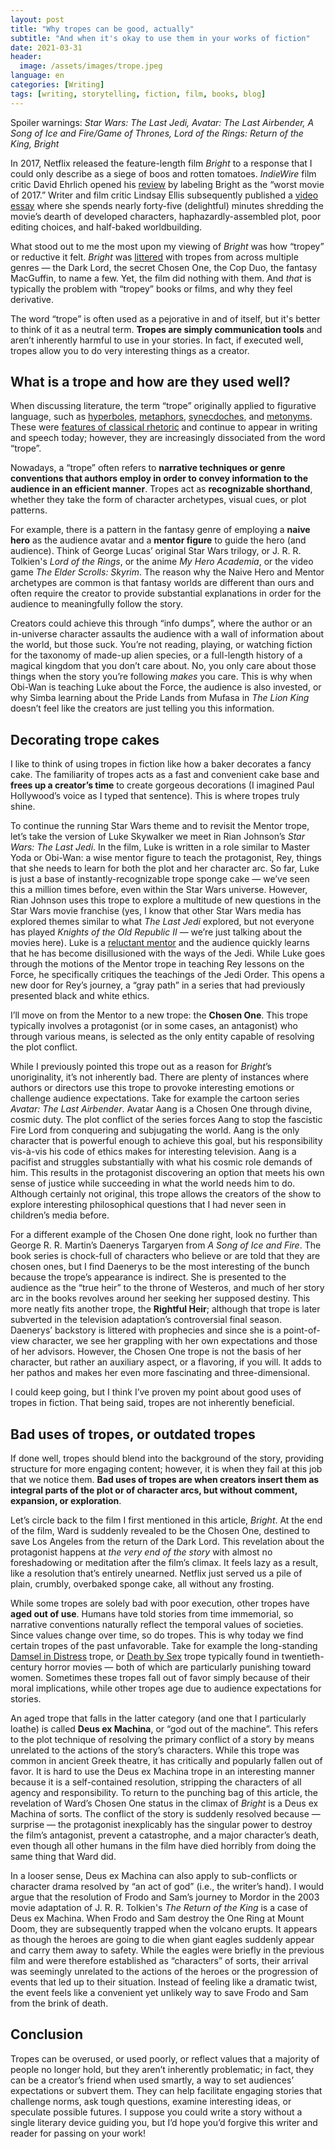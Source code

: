 ```yaml
---
layout: post
title: "Why tropes can be good, actually"
subtitle: "And when it's okay to use them in your works of fiction"
date: 2021-03-31
header:
  image: /assets/images/trope.jpeg
language: en
categories: [Writing]
tags: [writing, storytelling, fiction, film, books, blog]
---
```


Spoiler warnings: _Star Wars: The Last Jedi, Avatar: The Last Airbender, A Song of Ice and Fire/Game of Thrones, Lord of the Rings: Return of the King, Bright_

In 2017, Netflix released the feature-length film _Bright_ to a response that I could only describe as a siege of boos and rotten tomatoes. _IndieWire_ film critic David Ehrlich opened his [review](https://www.indiewire.com/2017/12/bright-review-netflix-will-smith-max-landis-david-ayer-worst-movie-2017-1201909960/) by labeling Bright as the “worst movie of 2017.” Writer and film critic Lindsay Ellis subsequently published a [video essay](https://youtu.be/gLOxQxMnEz8) where she spends nearly forty-five (delightful) minutes shredding the movie’s dearth of developed characters, haphazardly-assembled plot, poor editing choices, and half-baked worldbuilding.

What stood out to me the most upon my viewing of _Bright_ was how “tropey” or reductive it felt. _Bright_ was [littered](https://tvtropes.org/pmwiki/pmwiki.php/Film/Bright) with tropes from across multiple genres — the Dark Lord, the secret Chosen One, the Cop Duo, the fantasy MacGuffin, to name a few. Yet, the film did nothing with them. And _that_ is typically the problem with “tropey” books or films, and why they feel derivative.

The word “trope” is often used as a pejorative in and of itself, but it's better to think of it as a neutral term. **Tropes are simply communication tools** and aren’t inherently harmful to use in your stories. In fact, if executed well, tropes allow you to do very interesting things as a creator.

## What is a trope and how are they used well?

When discussing literature, the term “trope” originally applied to figurative language, such as [hyperboles](https://en.wikipedia.org/wiki/Hyperbole), [metaphors](https://en.wikipedia.org/wiki/Metaphor), [synecdoches](https://en.wikipedia.org/wiki/Synecdoche), and [metonyms](https://en.wikipedia.org/wiki/Metonymy). These were [features of classical rhetoric](https://science.jrank.org/pages/11516/Trope-Tropes-in-Classical-Rhetoric.html) and continue to appear in writing and speech today; however, they are increasingly dissociated from the word “trope”.

Nowadays, a “trope” often refers to **narrative techniques or genre conventions that authors employ in order to convey information to the audience in an efficient manner**. Tropes act as **recognizable shorthand**, whether they take the form of character archetypes, visual cues, or plot patterns.

For example, there is a pattern in the fantasy genre of employing a **naive hero** as the audience avatar and a **mentor figure** to guide the hero (and audience). Think of George Lucas’ original Star Wars trilogy, or J. R. R. Tolkien's _Lord of the Rings_, or the anime _My Hero Academia_, or the video game _The Elder Scrolls: Skyrim_. The reason why the Naive Hero and Mentor archetypes are common is that fantasy worlds are different than ours and often require the creator to provide substantial explanations in order for the audience to meaningfully follow the story.

Creators could achieve this through “info dumps”, where the author or an in-universe character assaults the audience with a wall of information about the world, but those suck. You’re not reading, playing, or watching fiction for the taxonomy of made-up alien species, or a full-length history of a magical kingdom that you don’t care about. No, you only care about those things when the story you’re following _makes_ you care. This is why when Obi-Wan is teaching Luke about the Force, the audience is also invested, or why Simba learning about the Pride Lands from Mufasa in _The Lion King_ doesn’t feel like the creators are just telling you this information.

## Decorating trope cakes

I like to think of using tropes in fiction like how a baker decorates a fancy cake. The familiarity of tropes acts as a fast and convenient cake base and **frees up a creator’s time** to create gorgeous decorations (I imagined Paul Hollywood’s voice as I typed that sentence). This is where tropes truly shine.

To continue the running Star Wars theme and to revisit the Mentor trope, let’s take the version of Luke Skywalker we meet in Rian Johnson’s _Star Wars: The Last Jedi_. In the film, Luke is written in a role similar to Master Yoda or Obi-Wan: a wise mentor figure to teach the protagonist, Rey, things that she needs to learn for both the plot and her character arc. So far, Luke is just a base of instantly-recognizable trope sponge cake — we’ve seen this a million times before, even within the Star Wars universe. However, Rian Johnson uses this trope to explore a multitude of new questions in the Star Wars movie franchise (yes, I know that other Star Wars media has explored themes similar to what _The Last Jedi_ explored, but not everyone has played _Knights of the Old Republic II_ — we’re just talking about the movies here). Luke is a [reluctant mentor](https://tvtropes.org/pmwiki/pmwiki.php/Main/CynicalMentor) and the audience quickly learns that he has become disillusioned with the ways of the Jedi. While Luke goes through the motions of the Mentor trope in teaching Rey lessons on the Force, he specifically critiques the teachings of the Jedi Order. This opens a new door for Rey’s journey, a “gray path” in a series that had previously presented black and white ethics.

I’ll move on from the Mentor to a new trope: the **Chosen One**. This trope typically involves a protagonist (or in some cases, an antagonist) who through various means, is selected as the only entity capable of resolving the plot conflict.

While I previously pointed this trope out as a reason for _Bright_’s unoriginality, it’s not inherently bad. There are plenty of instances where authors or directors use this trope to provoke interesting emotions or challenge audience expectations. Take for example the cartoon series _Avatar: The Last Airbender_. Avatar Aang is a Chosen One through divine, cosmic duty. The plot conflict of the series forces Aang to stop the fascistic Fire Lord from conquering and subjugating the world. Aang is the only character that is powerful enough to achieve this goal, but his responsibility vis-à-vis his code of ethics makes for interesting television. Aang is a pacifist and struggles substantially with what his cosmic role demands of him. This results in the protagonist discovering an option that meets his own sense of justice while succeeding in what the world needs him to do. Although certainly not original, this trope allows the creators of the show to explore interesting philosophical questions that I had never seen in children’s media before.

For a different example of the Chosen One done right, look no further than George R. R. Martin’s Daenerys Targaryen from _A Song of Ice and Fire_. The book series is chock-full of characters who believe or are told that they are chosen ones, but I find Daenerys to be the most interesting of the bunch because the trope’s appearance is indirect. She is presented to the audience as the “true heir” to the throne of Westeros, and much of her story arc in the books revolves around her seeking her supposed destiny. This more neatly fits another trope, the **Rightful Heir**; although that trope is later subverted in the television adaptation’s controversial final season. Daenerys’ backstory is littered with prophecies and since she is a point-of-view character, we see her grappling with her own expectations and those of her advisors. However, the Chosen One trope is not the basis of her character, but rather an auxiliary aspect, or a flavoring, if you will. It adds to her pathos and makes her even more fascinating and three-dimensional.

I could keep going, but I think I’ve proven my point about good uses of tropes in fiction. That being said, tropes are not inherently beneficial.

## Bad uses of tropes, or outdated tropes

If done well, tropes should blend into the background of the story, providing structure for more engaging content; however, it is when they fail at this job that we notice them. **Bad uses of tropes are when creators insert them as integral parts of the plot or of character arcs, but without comment, expansion, or exploration**.

Let’s circle back to the film I first mentioned in this article, _Bright_. At the end of the film, Ward is suddenly revealed to be the Chosen One, destined to save Los Angeles from the return of the Dark Lord. This revelation about the protagonist happens at _the very end of the story_ with almost no foreshadowing or meditation after the film’s climax. It feels lazy as a result, like a resolution that’s entirely unearned. Netflix just served us a pile of plain, crumbly, overbaked sponge cake, all without any frosting.

While some tropes are solely bad with poor execution, other tropes have **aged out of use**. Humans have told stories from time immemorial, so narrative conventions naturally reflect the temporal values of societies. Since values change over time, so do tropes. This is why today we find certain tropes of the past unfavorable. Take for example the long-standing [Damsel in Distress](https://tvtropes.org/pmwiki/pmwiki.php/Main/DamselInDistress) trope, or [Death by Sex](https://tvtropes.org/pmwiki/pmwiki.php/Main/DeathBySex) trope typically found in twentieth-century horror movies — both of which are particularly punishing toward women. Sometimes these tropes fall out of favor simply because of their moral implications, while other tropes age due to audience expectations for stories.

An aged trope that falls in the latter category (and one that I particularly loathe) is called **Deus ex Machina**, or “god out of the machine”. This refers to the plot technique of resolving the primary conflict of a story by means unrelated to the actions of the story’s characters. While this trope was common in ancient Greek theatre, it has critically and popularly fallen out of favor. It is hard to use the Deus ex Machina trope in an interesting manner because it is a self-contained resolution, stripping the characters of all agency and responsibility. To return to the punching bag of this article, the revelation of Ward’s Chosen One status in the climax of _Bright_ is a Deus ex Machina of sorts. The conflict of the story is suddenly resolved because — surprise — the protagonist inexplicably has the singular power to destroy the film’s antagonist, prevent a catastrophe, and a major character’s death, even though all other humans in the film have died horribly from doing the same thing that Ward did.

In a looser sense, Deus ex Machina can also apply to sub-conflicts or character drama resolved by “an act of god” (i.e., the writer’s hand). I would argue that the resolution of Frodo and Sam’s journey to Mordor in the 2003 movie adaptation of J. R. R. Tolkien's _The Return of the King_ is a case of Deus ex Machina. When Frodo and Sam destroy the One Ring at Mount Doom, they are subsequently trapped when the volcano erupts. It appears as though the heroes are going to die when giant eagles suddenly appear and carry them away to safety. While the eagles were briefly in the previous film and were therefore established as “characters” of sorts, their arrival was seemingly unrelated to the actions of the heroes or the progression of events that led up to their situation. Instead of feeling like a dramatic twist, the event feels like a convenient yet unlikely way to save Frodo and Sam from the brink of death.

## Conclusion

Tropes can be overused, or used poorly, or reflect values that a majority of people no longer hold, but they aren’t inherently problematic; in fact, they can be a creator’s friend when used smartly, a way to set audiences’ expectations or subvert them. They can help facilitate engaging stories that challenge norms, ask tough questions, examine interesting ideas, or speculate possible futures. I suppose you could write a story without a single literary device guiding you, but I’d hope you’d forgive this writer and reader for passing on your work!

